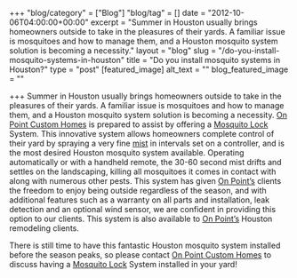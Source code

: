 +++
"blog/category" = ["Blog"]
"blog/tag" = []
date = "2012-10-06T04:00:00+00:00"
excerpt = "Summer in Houston usually brings homeowners outside to take in the pleasures of their yards. A familiar issue is mosquitoes and how to manage them, and a Houston mosquito system solution is becoming a necessity."
layout = "blog"
slug = "/do-you-install-mosquito-systems-in-houston"
title = "Do you install mosquito systems in Houston?"
type = "post"
[featured_image]
alt_text = ""
blog_featured_image = ""

+++
Summer in Houston usually brings homeowners outside to take in the pleasures of their yards. A familiar issue is mosquitoes and how to manage them, and a Houston mosquito system solution is becoming a necessity. [On Point Custom Homes](https://onpointcustomhomes.com/) is prepared to assist by offering a [Mosquito Lock](http://www.mosquitolock.com/) System. This innovative system allows homeowners complete control of their yard by spraying a very fine [mist](http://www.mosquitolock.com/our-systems.html) in intervals set on a controller, and is the most desired Houston mosquito system available. Operating automatically or with a handheld remote, the 30-60 second mist drifts and settles on the landscaping, killing all mosquitoes it comes in contact with along with numerous other pests. This system has given [On Point’s](https://onpointcustomhomes.com/) clients the freedom to enjoy being outside regardless of the season, and with additional features such as a warranty on all parts and installation, leak detection and an optional wind sensor, we are confident in providing this option to our clients. This system is also available to [On Point’s](https://onpointcustomhomes.com/) Houston remodeling clients.

There is still time to have this fantastic Houston mosquito system installed before the season peaks, so please contact [On Point Custom Homes](https://onpointcustomhomes.com/) to discuss having a [Mosquito Lock](http://www.mosquitolock.com/) System installed in your yard!